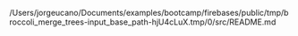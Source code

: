 /Users/jorgeucano/Documents/examples/bootcamp/firebases/public/tmp/broccoli_merge_trees-input_base_path-hjU4cLuX.tmp/0/src/README.md